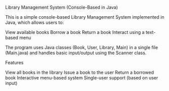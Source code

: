  Library Management System (Console-Based in Java)

This is a simple console-based Library Management System implemented in Java, which allows users to:

View available books
Borrow a book
Return a book
Interact using a text-based menu

The program uses Java classes (Book, User, Library, Main) in a single file (Main.java) and handles basic input/output using the Scanner class.



 Features

View all books in the library
Issue a book to the user
Return a borrowed book
Interactive menu-based system
Single-user support (based on user input)









